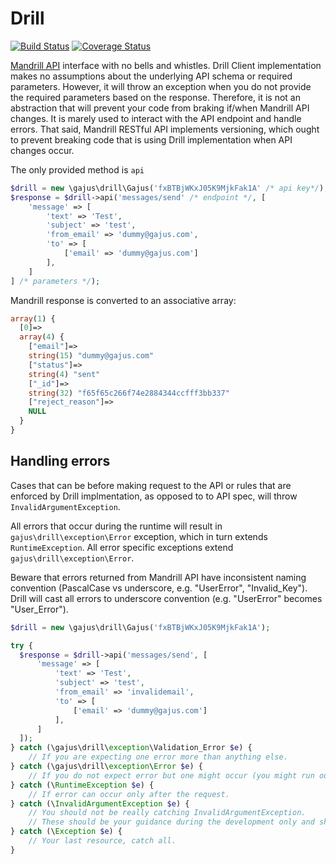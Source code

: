 # Drill

[![Build Status](https://travis-ci.org/gajus/drill.png?branch=master)](https://travis-ci.org/gajus/drill)
[![Coverage Status](https://coveralls.io/repos/gajus/drill/badge.png)](https://coveralls.io/r/gajus/drill)

[Mandrill API](https://mandrillapp.com/api/docs/) interface with no bells and whistles. Drill Client implementation makes no assumptions about the underlying API schema or required parameters. However, it will throw an exception when you do not provide the required parameters based on the response. Therefore, it is not an abstraction that will prevent your code from braking if/when Mandrill API changes. It is marely used to interact with the API endpoint and handle errors. That said, Mandrill RESTful API implements versioning, which ought to prevent breaking code that is using Drill implementation when API changes occur.

The only provided method is `api`

```php
$drill = new \gajus\drill\Gajus('fxBTBjWKxJ05K9MjkFak1A' /* api key*/);
$response = $drill->api('messages/send' /* endpoint */, [
    'message' => [
        'text' => 'Test',
        'subject' => 'test',
        'from_email' => 'dummy@gajus.com',
        'to' => [
            ['email' => 'dummy@gajus.com']
        ],
    ]
] /* parameters */);
```

Mandrill response is converted to an associative array:

```php
array(1) {
  [0]=>
  array(4) {
    ["email"]=>
    string(15) "dummy@gajus.com"
    ["status"]=>
    string(4) "sent"
    ["_id"]=>
    string(32) "f65f65c266f74e2884344ccfff3bb337"
    ["reject_reason"]=>
    NULL
  }
}
```

## Handling errors

Cases that can be before making request to the API or rules that are enforced by Drill implmentation, as opposed to to API spec, will throw `InvalidArgumentException`.

All errors that occur during the runtime will result in `gajus\drill\exception\Error` exception, which in turn extends `RuntimeException`. All error specific exceptions extend `gajus\drill\exception\Error`.

Beware that errors returned from Mandrill API have inconsistent naming convention (PascalCase vs underscore, e.g. "UserError", "Invalid_Key"). Drill will cast all errors to underscore convention (e.g. "UserError" becomes "User_Error").

```php
$drill = new \gajus\drill\Gajus('fxBTBjWKxJ05K9MjkFak1A');

try {
  $response = $drill->api('messages/send', [
      'message' => [
          'text' => 'Test',
          'subject' => 'test',
          'from_email' => 'invalidemail',
          'to' => [
              ['email' => 'dummy@gajus.com']
          ],
      ]
  ]);
} catch (\gajus\drill\exception\Validation_Error $e) {
    // If you are expecting one error more than anything else.
} catch (\gajus\drill\exception\Error $e) {
    // If you do not expect error but one might occur (you might run out of credit).
} catch (\RuntimeException $e) {
    // If error can occur only after the request.
} catch (\InvalidArgumentException $e) {
    // You should not be really catching InvalidArgumentException.
    // These should be your guidance during the development only and should lead to a direct bug fix.
} catch (\Exception $e) {
    // Your last resource, catch all.
}
```